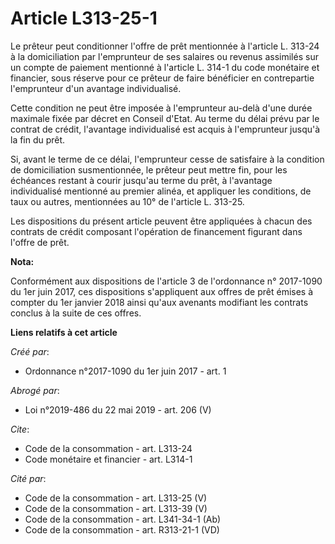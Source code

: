 # Article L313-25-1

Le prêteur peut conditionner l'offre de prêt mentionnée à l'article L. 313-24 à la domiciliation par l'emprunteur de ses
salaires ou revenus assimilés sur un compte de paiement mentionné à l'article L. 314-1 du code monétaire et financier, sous
réserve pour ce prêteur de faire bénéficier en contrepartie l'emprunteur d'un avantage individualisé. 

Cette condition ne peut être imposée à l'emprunteur au-delà d'une durée maximale fixée par décret en Conseil d'Etat. Au terme
du délai prévu par le contrat de crédit, l'avantage individualisé est acquis à l'emprunteur jusqu'à la fin du prêt. 

Si, avant le terme de ce délai, l'emprunteur cesse de satisfaire à la condition de domiciliation susmentionnée, le prêteur
peut mettre fin, pour les échéances restant à courir jusqu'au terme du prêt, à l'avantage individualisé mentionné au premier
alinéa, et appliquer les conditions, de taux ou autres, mentionnées au 10° de l'article L. 313-25. 

Les dispositions du présent article peuvent être appliquées à chacun des contrats de crédit composant l'opération de
financement figurant dans l'offre de prêt.

**Nota:**

Conformément aux dispositions de l'article 3 de l'ordonnance n° 2017-1090 du 1er juin 2017, ces dispositions s'appliquent aux
offres de prêt émises à compter du 1er janvier 2018 ainsi qu'aux avenants modifiant les contrats conclus à la suite de ces
offres.

**Liens relatifs à cet article**

_Créé par_:

  - Ordonnance n°2017-1090 du 1er juin 2017 - art. 1

_Abrogé par_:

  - Loi n°2019-486 du 22 mai 2019 - art. 206 (V)

_Cite_:

  - Code de la consommation - art. L313-24
  - Code monétaire et financier - art. L314-1

_Cité par_:

  - Code de la consommation - art. L313-25 (V)
  - Code de la consommation - art. L313-39 (V)
  - Code de la consommation - art. L341-34-1 (Ab)
  - Code de la consommation - art. R313-21-1 (VD)

